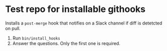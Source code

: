 # Test repo for installable githooks

Installs a `post-merge` hook that notifies on a Slack channel if diff is detetcted on pull.

1. Run `bin/install_hooks`
2. Answer the questions. Only the first one is required.
